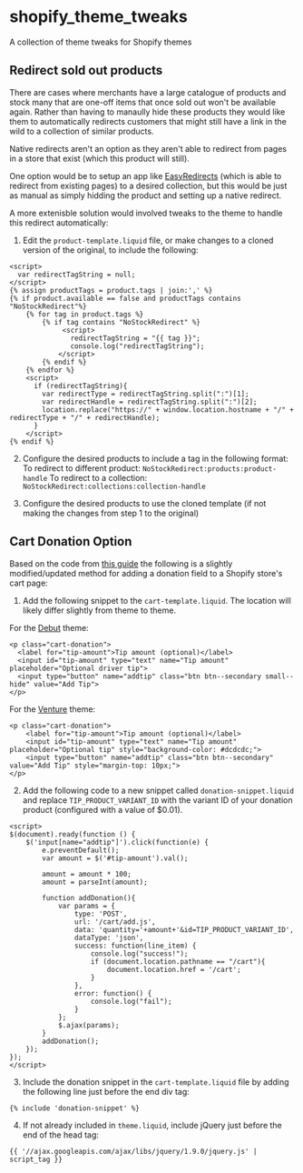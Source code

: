 # shopify_theme_tweaks
A collection of theme tweaks for Shopify themes

## Redirect sold out products

There are cases where merchants have a large catalogue of products and stock many that are one-off items that once sold out won't be available again. Rather than having to manaully hide these products they would like them to automatically redirects customers that might still have a link in the wild to a collection of similar products. 

Native redirects aren't an option as they aren't able to redirect from pages in a store that exist (which this product will still).

One option would be to setup an app like [EasyRedirects](https://apps.shopify.com/easylockdown) (which is able to redirect from existing pages) to a desired collection, but this would be just as manual as simply hidding the product and setting up a native redirect.

A more extenisble solution would involved tweaks to the theme to handle this redirect automatically:

1. Edit the `product-template.liquid` file, or make changes to a cloned version of the original, to include the following:  

```
<script>
  var redirectTagString = null;
</script>
{% assign productTags = product.tags | join:',' %}
{% if product.available == false and productTags contains "NoStockRedirect"%}
	{% for tag in product.tags %}
		{% if tag contains "NoStockRedirect" %}
			 <script>
               redirectTagString = "{{ tag }}";
               console.log("redirectTagString");
			</script>
		{% endif %}
	{% endfor %}
	<script>
      if (redirectTagString){
        var redirectType = redirectTagString.split(":")[1];
        var redirectHandle = redirectTagString.split(":")[2];
      	location.replace("https://" + window.location.hostname + "/" + redirectType + "/" + redirectHandle);
      }
	</script>
{% endif %}
```

2. Configure the desired products to include a tag in the following format:
To redirect to different product: `NoStockRedirect:products:product-handle`
To redirect to a collection: `NoStockRedirect:collections:collection-handle`

3. Configure the desired products to use the cloned template (if not making the changes from step 1 to the original)

## Cart Donation Option
Based on the code from [this guide](https://www.tetchi.ca/shopify-tutorial-adding-a-tip-or-donation-to-the-cart-page) the following is a slightly modified/updated method for adding a donation field to a Shopify store's cart page:

1. Add the following snippet to the `cart-template.liquid`. The location will likely differ slightly from theme to theme.

For the [Debut](https://help.shopify.com/en/manual/using-themes/themes-by-shopify/debut) theme:
```
<p class="cart-donation">
  <label for="tip-amount">Tip amount (optional)</label>
  <input id="tip-amount" type="text" name="Tip amount" placeholder="Optional driver tip">
  <input type="button" name="addtip" class="btn btn--secondary small--hide" value="Add Tip">
</p>
```
For the [Venture](https://help.shopify.com/en/manual/using-themes/themes-by-shopify/venture) theme:
```
<p class="cart-donation">
	<label for="tip-amount">Tip amount (optional)</label>
	<input id="tip-amount" type="text" name="Tip amount" placeholder="Optional tip" style="background-color: #dcdcdc;">
	<input type="button" name="addtip" class="btn btn--secondary" value="Add Tip" style="margin-top: 10px;">
</p>
```

2. Add the following code to a new snippet called `donation-snippet.liquid` and replace `TIP_PRODUCT_VARIANT_ID` with the variant ID of your donation product (configured with a value of $0.01). 
```
<script>
$(document).ready(function () {
	$('input[name="addtip"]').click(function(e) {
		e.preventDefault();
		var amount = $('#tip-amount').val();

		amount = amount * 100;
		amount = parseInt(amount);

		function addDonation(){
			var params = {
				type: 'POST',
				url: '/cart/add.js',
				data: 'quantity='+amount+'&id=TIP_PRODUCT_VARIANT_ID',
				dataType: 'json',
				success: function(line_item) { 
					console.log("success!");
					if (document.location.pathname == "/cart"){
						document.location.href = '/cart';
					}
				},
				error: function() {
					console.log("fail");
				}
			};
			$.ajax(params);
		}
		addDonation();
	});
});
</script>
```

3. Include the donation snippet in the `cart-template.liquid` file by adding the following line just before the end div tag:
```
{% include 'donation-snippet' %}
```

4. If not already included in `theme.liquid`, include jQuery just before the end of the head tag:
```
{{ '//ajax.googleapis.com/ajax/libs/jquery/1.9.0/jquery.js' | script_tag }}
```
